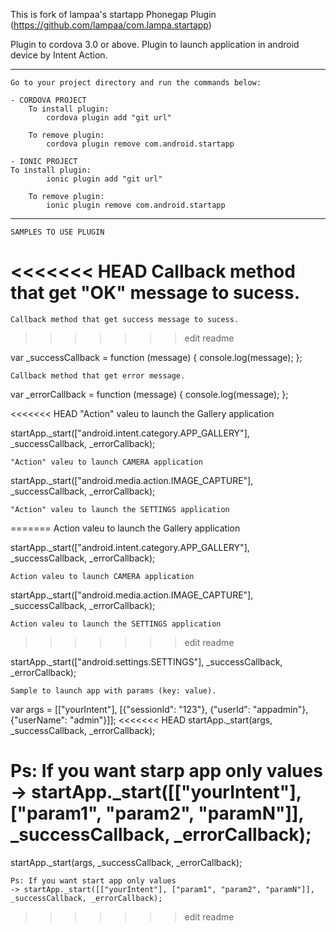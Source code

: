 This is fork of lampaa's startapp Phonegap Plugin (https://github.com/lampaa/com.lampa.startapp)

Plugin to cordova 3.0 or above. Plugin to launch application in android device by Intent Action.

***
	Go to your project directory and run the commands below:

	- CORDOVA PROJECT
		To install plugin:
			cordova plugin add "git url"

		To remove plugin:
			cordova plugin remove com.android.startapp

	- IONIC PROJECT
	To install plugin:
			ionic plugin add "git url"

		To remove plugin:
			ionic plugin remove com.android.startapp

***
	SAMPLES TO USE PLUGIN

<<<<<<< HEAD
	Callback method that get "OK" message to sucess.
=======
	Callback method that get success message to sucess.
>>>>>>> edit readme

var _successCallback = function (message) {
	console.log(message);
};

	Callback method that get error message.

var _errorCallback = function (message) {
	console.log(message);
};

<<<<<<< HEAD
	"Action" valeu to launch the Gallery application

startApp._start(["android.intent.category.APP_GALLERY"], _successCallback, _errorCallback);

	"Action" valeu to launch CAMERA application

startApp._start(["android.media.action.IMAGE_CAPTURE"], _successCallback, _errorCallback);

	"Action" valeu to launch the SETTINGS application
=======
	Action valeu to launch the Gallery application

startApp._start(["android.intent.category.APP_GALLERY"], _successCallback, _errorCallback);

	Action valeu to launch CAMERA application

startApp._start(["android.media.action.IMAGE_CAPTURE"], _successCallback, _errorCallback);

	Action valeu to launch the SETTINGS application
>>>>>>> edit readme

startApp._start(["android.settings.SETTINGS"], _successCallback, _errorCallback);

	Sample to launch app with params (key: value).

var args = [["yourIntent"], [{"sessionId": "123"}, {"userId": "appadmin"}, {"userName": "admin"}]];
<<<<<<< HEAD
startApp._start(args, _successCallback, _errorCallback);

Ps: If you want starp app only values -> startApp._start([["yourIntent"], ["param1", "param2", "paramN"]], _successCallback, _errorCallback);
=======

startApp._start(args, _successCallback, _errorCallback);

	Ps: If you want start app only values
	-> startApp._start([["yourIntent"], ["param1", "param2", "paramN"]], _successCallback, _errorCallback);
>>>>>>> edit readme
